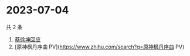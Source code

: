 # 2023-07-04

共 2 条

<!-- BEGIN ZHIHUSEARCH -->
<!-- 最后更新时间 Tue Jul 04 2023 05:08:58 GMT+0800 (China Standard Time) -->
1. [蔡徐坤回应](https://www.zhihu.com/search?q=蔡徐坤回应)
1. [原神枫丹序曲 PV](https://www.zhihu.com/search?q=原神枫丹序曲 PV)
<!-- END ZHIHUSEARCH -->

